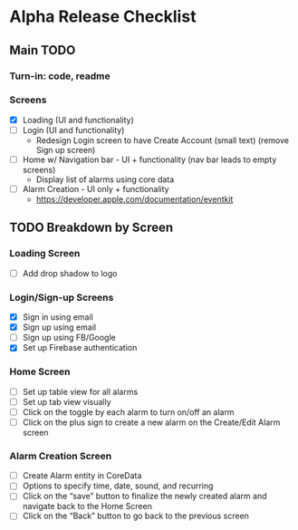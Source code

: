 # Alpha Release Checklist

## Main TODO

### Turn-in: code, readme

### Screens
- [x] Loading (UI and functionality)
- [ ] Login (UI and functionality)
    - Redesign Login screen to have Create Account (small text) (remove Sign up screen)
- [ ] Home w/ Navigation bar - UI + functionality (nav bar leads to empty screens)
    - Display list of alarms using core data
- [ ] Alarm Creation - UI only + functionality
    - https://developer.apple.com/documentation/eventkit

## TODO Breakdown by Screen

### Loading Screen
- [ ] Add drop shadow to logo

### Login/Sign-up Screens
- [x] Sign in using email
- [x] Sign up using email
- [ ] Sign up using FB/Google
- [x] Set up Firebase authentication

### Home Screen
- [ ] Set up table view for all alarms
- [ ] Set up tab view visually
- [ ] Click on the toggle by each alarm to turn on/off an alarm
- [ ] Click on the plus sign to create a new alarm on the Create/Edit Alarm screen

### Alarm Creation Screen
- [ ] Create Alarm entity in CoreData
- [ ] Options to specify time, date, sound, and recurring
- [ ] Click on the “save” button to finalize the newly created alarm and navigate back to the Home Screen
- [ ] Click on the “Back” button to go back to the previous screen
